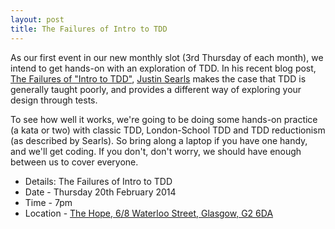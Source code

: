 ```yaml
---
layout: post
title: The Failures of Intro to TDD
---
```


As our first event in our new monthly slot (3rd Thursday of each month), we intend to get hands-on with an exploration of TDD. In his recent blog post, [The Failures of "Intro to TDD"](http://blog.testdouble.com/posts/2014-01-25-the-failures-of-intro-to-tdd.html), [Justin Searls](https://twitter.com/searls) makes the case that TDD is generally taught poorly, and provides a different way of exploring your design through tests.

To see how well it works, we're going to be doing some hands-on practice (a kata or two) with classic TDD, London-School TDD and TDD reductionism (as described by Searls). So bring along a laptop if you have one handy, and we'll get coding. If you don't, don't worry, we should have enough between us to cover everyone.

* Details: The Failures of Intro to TDD
* Date - Thursday 20th February 2014
* Time - 7pm
* Location - [The Hope, 6/8 Waterloo Street, Glasgow, G2 6DA](http://goo.gl/maps/N8vCM)